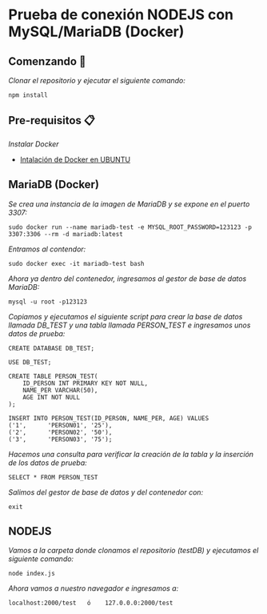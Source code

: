 # Prueba de conexión NODEJS con MySQL/MariaDB (Docker)


## Comenzando 🚀

_Clonar el repositorio y ejecutar el siguiente comando:_

```
npm install
```

## Pre-requisitos 📋

_Instalar Docker_

* [Intalación de Docker en UBUNTU](https://docs.docker.com/engine/install/ubuntu/)


## MariaDB (Docker)

_Se crea una instancia de la imagen de MariaDB y se expone en el puerto 3307:_

```
sudo docker run --name mariadb-test -e MYSQL_ROOT_PASSWORD=123123 -p 3307:3306 --rm -d mariadb:latest
```

_Entramos al contendor:_

```
sudo docker exec -it mariadb-test bash
```

_Ahora ya dentro del contenedor, ingresamos al gestor de base de datos MariaDB:_


```
mysql -u root -p123123
```

_Copiamos y ejecutamos el siguiente script para crear la base de datos llamada DB_TEST y una tabla llamada PERSON_TEST e ingresamos unos datos de prueba:_

```
CREATE DATABASE DB_TEST;

USE DB_TEST;

CREATE TABLE PERSON_TEST(
    ID_PERSON INT PRIMARY KEY NOT NULL,
    NAME_PER VARCHAR(50),
    AGE INT NOT NULL
);

INSERT INTO PERSON_TEST(ID_PERSON, NAME_PER, AGE) VALUES
('1',      'PERSON01', '25'),
('2',      'PERSON02', '50'),
('3',      'PERSON03', '75');
```

_Hacemos una consulta para verificar la creación de la tabla y la inserción de los datos de prueba:_

```
SELECT * FROM PERSON_TEST
```
_Salimos del gestor de base de datos y del contenedor con:_

```
exit
```


## NODEJS

_Vamos a la carpeta donde clonamos el repositorio (testDB) y ejecutamos el siguiente comando:_

```
node index.js
```
_Ahora vamos a nuestro navegador e ingresamos a:_
```
localhost:2000/test   ó    127.0.0.0:2000/test
```
